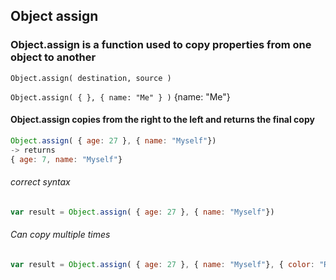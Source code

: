 ## Object assign

### Object.assign is a function used to copy properties from one object to another

`Object.assign( destination, source )`

`Object.assign( { }, { name: "Me" } )`
{name: "Me"}

#### Object.assign copies from the right to the left and returns the final copy

```js
Object.assign( { age: 27 }, { name: "Myself"}) 
-> returns 
{ age: 7, name: "Myself"}
```

###### correct syntax
```js
var result = Object.assign( { age: 27 }, { name: "Myself"}) 
```

###### Can copy multiple times 
```js
var result = Object.assign( { age: 27 }, { name: "Myself"}, { color: "Red", age:15}, { food: "Wings" }) 
```
